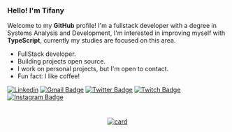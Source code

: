 
### Hello! I'm Tifany
Welcome to my <strong>GitHub</strong> profile! I'm a fullstack developer with a degree in Systems Analysis and Development, I'm interested in improving myself with <strong>TypeScript</strong>, currently my studies are focused on this area.
+ FullStack developer.
+ Building projects open source.
+ I work on personal projects, but I'm open to contact.
+ Fun fact: I like coffee!
  
[![Linkedin](https://img.shields.io/badge/linkedin-292D3E?style=flat-square&logo=Linkedin&logoColor=white&link=https://www.linkedin.com/in/tifanyanunes/)](https://www.linkedin.com/in/tifanyanunes/)
[![Gmail Badge](https://img.shields.io/badge/-email-292D3E?style=flat-square&logo=Gmail&logoColor=white&link=mailto:pinuyadeveloper@gmail.com)](mailto:pinuyadeveloper@gmail.com)
[![Twitter Badge](https://img.shields.io/badge/-twitter-292D3E?style=flat-square&logo=Twitter&logoColor=white&link=https://twitter.com/pinuyadev)](https://twitter.com/pinuyadev)
[![Twitch Badge](https://img.shields.io/badge/-twitch-292D3E?style=flat-square&logo=Twitch&logoColor=white&link=https://twitter.com/pinuyadev)](https://www.twitch.tv/pinuyaa)
[![Instagram Badge](https://img.shields.io/badge/-instagram-292D3E?style=flat-square&logo=Instagram&logoColor=white&link=https://www.instagram.com/tifsnx/)](https://www.instagram.com/tifsnx/)
#
<div align=center>
  
[![card](https://github-readme-stats.vercel.app/api?username=pinuya&theme=dark)](https://github.com/anuraghazra/github-readme-stats)
</div>
